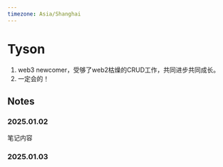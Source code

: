```yaml
---
timezone: Asia/Shanghai
---
```


# Tyson

1. web3 newcomer，受够了web2枯燥的CRUD工作，共同进步共同成长。
2. 一定会的！

## Notes

<!-- Content_START -->

### 2025.01.02

笔记内容

### 2025.01.03

<!-- Content_END -->
